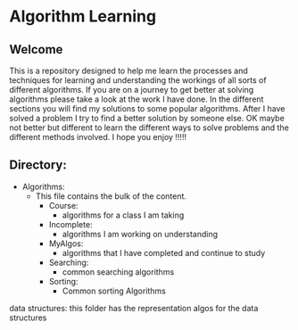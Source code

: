 # Algorithm Learning

## Welcome
This is a repository designed to help me learn the processes and techniques for learning and understanding the workings of all sorts of different algorithms. If you are on a journey to get better at solving algorithms please take a look at the work I have done. In the different sections you will find my solutions to some popular algorithms. After I have solved a problem I try to find a better solution by someone else. OK maybe not better but different to learn the different ways to solve problems and the different methods involved. I hope you enjoy !!!!!



## Directory: 

- Algorithms: 
    - This file contains the bulk of the content. 
        - Course: 
            - algorithms for a class I am taking 
        - Incomplete: 
            - algorithms I am working on understanding 
        - MyAlgos: 
            - algorithms that I have completed and continue to study 
        - Searching: 
            - common searching algorithms 
        - Sorting: 
            - Common sorting Algorithms 
     
   
data structures:
    this folder has the representation algos for the data structures 





